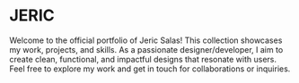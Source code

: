 # JERIC
Welcome to the official portfolio of Jeric Salas! This collection showcases my work, projects, and skills. As a passionate designer/developer, I aim to create clean, functional, and impactful designs that resonate with users. Feel free to explore my work and get in touch for collaborations or inquiries.
